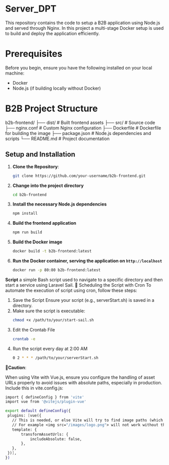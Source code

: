# Server_DPT

This repository contains the code to setup a B2B application using Node.js and served through Nginx. In this project a multi-stage Docker setup is used to build and deploy the application efficiently.

# Prerequisites
Before you begin, ensure you have the following installed on your local machine:
- Docker
- Node.js (if building locally without Docker)

# B2B Project Structure
b2b-frontend/
├── dist/                   # Built frontend assets
├── src/                    # Source code
├── nginx.conf              # Custom Nginx configuration
├── Dockerfile              # Dockerfile for building the image
├── package.json            # Node.js dependencies and scripts
└── README.md               # Project documentation

## Setup and Installation

1. **Clone the Repository**:
   ```bash
   git clone https://github.com/your-username/b2b-frontend.git
2. **Change into the project directory**
    ```bash
   cd b2b-frontend
3. **Install the necessary Node.js dependencies**
    ```bash
   npm install
4. **Build the frontend application**
    ```bash
   npm run build
5. **Build the Docker image**
    ```bash
   docker build -t b2b-frontend:latest
6. **Run the Docker container, serving the application on `http://localhost`**
    ```bash
   docker run -p 80:80 b2b-frontend:latest
**Script**
a simple Bash script used to navigate to a specific directory and then start a service using Laravel Sail.
📅 Scheduling the Script with Cron
To automate the execution of script using cron, follow these steps:
1. Save the Script
Ensure your script (e.g., serverStart.sh) is saved in a directory.
2. Make sure the script is executable:
   ```bash
   chmod +x /path/to/your/start-sail.sh
3. Edit the Crontab File
   ```bash
   crontab -e
4. Run the script every day at 2:00 AM 
   ```bash
   0 2 * * * /path/to/your/serverStart.sh


🔴**Caution**:

When using Vite with Vue.js, ensure you configure the handling of asset URLs properly to avoid issues with absolute paths, especially in production.
Include this in vite.config.js:
 ```bash
import { defineConfig } from 'vite'
import vue from '@vitejs/plugin-vue'

export default defineConfig({
  plugins: [vue({
    // This is needed, or else Vite will try to find image paths (which it wont be able to find because this will be called on the web, not directly)
    // For example <img src="/images/logo.png"> will not work without the code below
    template: {
        transformAssetUrls: {
            includeAbsolute: false,
        },
    },
  })],
})

